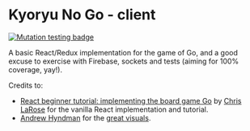 # Kyoryu No Go - client

[![Mutation testing badge](https://badge.stryker-mutator.io/github.com/goffreder/kyoryu-no-go-client/master)](https://stryker-mutator.github.io)

A basic React/Redux implementation for the game of Go, and a good excuse to exercise with Firebase, sockets and tests (aiming for 100% coverage, yay!).

Credits to:
- [React beginner tutorial: implementing the board game Go](http://cjlarose.com/2014/01/09/react-board-game-tutorial.html) by [Chris LaRose](http://cjlarose.com/) for the vanilla React implementation and tutorial.
- [Andrew Hyndman](https://github.com/ajhyndman) for the [great visuals](http://ajhyndman.github.io/go-react-redux-elm/react-redux/).
